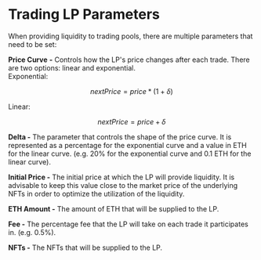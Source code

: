 # Trading LP Parameters

When providing liquidity to trading pools, there are multiple parameters that need to be set:

**Price Curve** **-** Controls how the LP's price changes after each trade. There are two options: linear and exponential.\
Exponential:

$$
nextPrice = price * (1 + \delta)
$$

Linear:

$$
nextPrice = price  + \delta
$$

**Delta -** The parameter that controls the shape of the price curve. It is represented as a percentage for the exponential curve and a value in ETH for the linear curve. (e.g. 20% for the exponential curve and 0.1 ETH for the linear curve).

**Initial Price -** The initial price at which the LP will provide liquidity. It is advisable to keep this value close to the market price of the underlying NFTs in order to optimize the utilization of the liquidity.

**ETH Amount -** The amount of ETH that will be supplied to the LP.

**Fee -** The percentage fee that the LP will take on each trade it participates in. (e.g. 0.5%).

**NFTs -** The NFTs that will be supplied to the LP.
